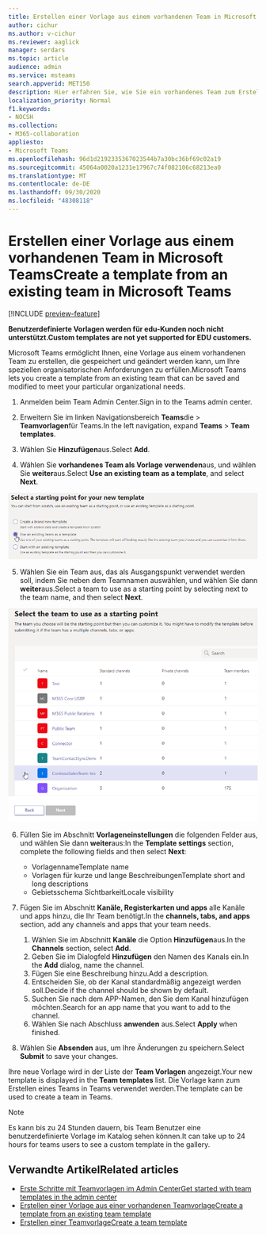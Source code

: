 ```yaml
---
title: Erstellen einer Vorlage aus einem vorhandenen Team in Microsoft Teams
author: cichur
ms.author: v-cichur
ms.reviewer: aaglick
manager: serdars
ms.topic: article
audience: admin
ms.service: msteams
search.appverid: MET150
description: Hier erfahren Sie, wie Sie ein vorhandenes Team zum Erstellen einer neuen Vorlage in Microsoft Teams verwenden.
localization_priority: Normal
f1.keywords:
- NOCSH
ms.collection:
- M365-collaboration
appliesto:
- Microsoft Teams
ms.openlocfilehash: 96d1d2192335367023544b7a30bc36bf69c02a19
ms.sourcegitcommit: 45064a0020a1231e17967c74f082106c68213ea0
ms.translationtype: MT
ms.contentlocale: de-DE
ms.lasthandoff: 09/30/2020
ms.locfileid: "48308118"
---
```

# <a name="create-a-template-from-an-existing-team-in-microsoft-teams"></a><span data-ttu-id="cfe83-103">Erstellen einer Vorlage aus einem vorhandenen Team in Microsoft Teams</span><span class="sxs-lookup"><span data-stu-id="cfe83-103">Create a template from an existing team in Microsoft Teams</span></span>

[!INCLUDE [preview-feature](includes/preview-feature.md)]

<span data-ttu-id="cfe83-104">**Benutzerdefinierte Vorlagen werden für edu-Kunden noch nicht unterstützt.**</span><span class="sxs-lookup"><span data-stu-id="cfe83-104">**Custom templates are not yet supported for EDU customers.**</span></span>

<span data-ttu-id="cfe83-105">Microsoft Teams ermöglicht Ihnen, eine Vorlage aus einem vorhandenen Team zu erstellen, die gespeichert und geändert werden kann, um Ihre speziellen organisatorischen Anforderungen zu erfüllen.</span><span class="sxs-lookup"><span data-stu-id="cfe83-105">Microsoft Teams lets you create a template from an existing team that can be saved and modified to meet your particular organizational needs.</span></span>

1. <span data-ttu-id="cfe83-106">Anmelden beim Team Admin Center.</span><span class="sxs-lookup"><span data-stu-id="cfe83-106">Sign in to the Teams admin center.</span></span>

2. <span data-ttu-id="cfe83-107">Erweitern Sie im linken Navigationsbereich **Teams**die  >  **Teamvorlagen**für Teams.</span><span class="sxs-lookup"><span data-stu-id="cfe83-107">In the left navigation, expand **Teams** > **Team templates**.</span></span>

3. <span data-ttu-id="cfe83-108">Wählen Sie **Hinzufügen**aus.</span><span class="sxs-lookup"><span data-stu-id="cfe83-108">Select **Add**.</span></span>

4. <span data-ttu-id="cfe83-109">Wählen Sie **vorhandenes Team als Vorlage verwenden**aus, und wählen Sie **weiter**aus.</span><span class="sxs-lookup"><span data-stu-id="cfe83-109">Select **Use an existing team as a template**, and select **Next**.</span></span>

 ![Abbildung des Bildschirms "Startpunkt für Teamvorlagen" mit hervorgehobener Option "vorhandenes Team als Vorlage verwenden"](media/team-existing-team-as-template.png)

5. <span data-ttu-id="cfe83-111">Wählen Sie ein Team aus, das als Ausgangspunkt verwendet werden soll, indem Sie neben dem Teamnamen auswählen, und wählen Sie dann **weiter**aus.</span><span class="sxs-lookup"><span data-stu-id="cfe83-111">Select a team to use as a starting point by selecting next to the team name, and then select **Next**.</span></span>

![Eine Abbildung der Liste der Teams, in der ein Team hervorgehoben ist.](media/team-existing-team-selection.png)

6. <span data-ttu-id="cfe83-113">Füllen Sie im Abschnitt **Vorlageneinstellungen** die folgenden Felder aus, und wählen Sie dann **weiter**aus:</span><span class="sxs-lookup"><span data-stu-id="cfe83-113">In the **Template settings** section, complete the following fields and then select **Next**:</span></span>
    - <span data-ttu-id="cfe83-114">Vorlagenname</span><span class="sxs-lookup"><span data-stu-id="cfe83-114">Template name</span></span>
    - <span data-ttu-id="cfe83-115">Vorlagen für kurze und lange Beschreibungen</span><span class="sxs-lookup"><span data-stu-id="cfe83-115">Template short and long descriptions</span></span>
    - <span data-ttu-id="cfe83-116">Gebietsschema Sichtbarkeit</span><span class="sxs-lookup"><span data-stu-id="cfe83-116">Locale visibility</span></span>  
  
7. <span data-ttu-id="cfe83-117">Fügen Sie im Abschnitt **Kanäle, Registerkarten und apps** alle Kanäle und apps hinzu, die Ihr Team benötigt.</span><span class="sxs-lookup"><span data-stu-id="cfe83-117">In the **channels, tabs, and apps** section, add any channels and apps that your team needs.</span></span>

    1. <span data-ttu-id="cfe83-118">Wählen Sie im Abschnitt **Kanäle** die Option **Hinzufügen**aus.</span><span class="sxs-lookup"><span data-stu-id="cfe83-118">In the **Channels** section, select **Add**.</span></span>
    2. <span data-ttu-id="cfe83-119">Geben Sie im Dialogfeld **Hinzufügen** den Namen des Kanals ein.</span><span class="sxs-lookup"><span data-stu-id="cfe83-119">In the **Add** dialog, name the channel.</span></span>
    3. <span data-ttu-id="cfe83-120">Fügen Sie eine Beschreibung hinzu.</span><span class="sxs-lookup"><span data-stu-id="cfe83-120">Add a description.</span></span>
    4. <span data-ttu-id="cfe83-121">Entscheiden Sie, ob der Kanal standardmäßig angezeigt werden soll.</span><span class="sxs-lookup"><span data-stu-id="cfe83-121">Decide if the channel should be shown by default.</span></span>
    5. <span data-ttu-id="cfe83-122">Suchen Sie nach dem APP-Namen, den Sie dem Kanal hinzufügen möchten.</span><span class="sxs-lookup"><span data-stu-id="cfe83-122">Search for an app name that you want to add to the channel.</span></span>
    6. <span data-ttu-id="cfe83-123">Wählen Sie nach Abschluss **anwenden** aus.</span><span class="sxs-lookup"><span data-stu-id="cfe83-123">Select **Apply** when finished.</span></span>

8. <span data-ttu-id="cfe83-124">Wählen Sie **Absenden** aus, um Ihre Änderungen zu speichern.</span><span class="sxs-lookup"><span data-stu-id="cfe83-124">Select **Submit** to save your changes.</span></span>

<span data-ttu-id="cfe83-125">Ihre neue Vorlage wird in der Liste der **Team Vorlagen** angezeigt.</span><span class="sxs-lookup"><span data-stu-id="cfe83-125">Your new template is displayed in the **Team templates** list.</span></span> <span data-ttu-id="cfe83-126">Die Vorlage kann zum Erstellen eines Teams in Teams verwendet werden.</span><span class="sxs-lookup"><span data-stu-id="cfe83-126">The template can be used to create a team in Teams.</span></span>

> [!Note]
> <span data-ttu-id="cfe83-127">Es kann bis zu 24 Stunden dauern, bis Team Benutzer eine benutzerdefinierte Vorlage im Katalog sehen können.</span><span class="sxs-lookup"><span data-stu-id="cfe83-127">It can take up to 24 hours for teams users to see a custom template in the gallery.</span></span>

## <a name="related-articles"></a><span data-ttu-id="cfe83-128">Verwandte Artikel</span><span class="sxs-lookup"><span data-stu-id="cfe83-128">Related articles</span></span>

- [<span data-ttu-id="cfe83-129">Erste Schritte mit Teamvorlagen im Admin Center</span><span class="sxs-lookup"><span data-stu-id="cfe83-129">Get started with team templates in the admin center</span></span>](get-started-with-teams-templates-in-the-admin-console.md)
- [<span data-ttu-id="cfe83-130">Erstellen einer Vorlage aus einer vorhandenen Teamvorlage</span><span class="sxs-lookup"><span data-stu-id="cfe83-130">Create a template from an existing team template</span></span>](create-template-from-existing-template.md)
- [<span data-ttu-id="cfe83-131">Erstellen einer Teamvorlage</span><span class="sxs-lookup"><span data-stu-id="cfe83-131">Create a team template</span></span>](create-a-team-template.md)
